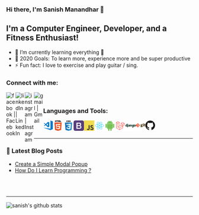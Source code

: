 ### Hi there, I'm Sanish Manandhar 👋

## I'm a Computer Engineer, Developer, and a Fitness Enthusiast!
- 🌱 I’m currently learning everything 🤣
- 🥅 2020 Goals: To learn more, experience more and be super productive
- ⚡ Fun fact: I love to exercise and play guitar / sing.

### Connect with me:

<a href="https://www.facebook.com/sanish.manandhar.35">
<img align="left" alt="facebook | Facebook" width="25px" src="https://cdn.jsdelivr.net/npm/simple-icons@3.4.0/icons/facebook.svg"/>
</a>
<a>
<img align="left" alt="linkedIn | LinkedIn" width="25px" src="https://cdn.jsdelivr.net/npm/simple-icons@v3/icons/linkedin.svg"/>
</a>
<a href="https://www.instagram.com/sanish__manandhar/">
<img align="left" alt="instagram | Instagram" width="25px" src="https://cdn.jsdelivr.net/npm/simple-icons@v3/icons/instagram.svg" />
</a>
<a href="https://mail.google.com/mail/u/0/#inbox">
<img align="left" alt="gmail | Gmail" width="25px" src="https://cdn.jsdelivr.net/npm/simple-icons@v3/icons/gmail.svg"/>
</a>


<br />

### Languages and Tools:
<!-- vs code -->
<img align="left" alt="Visual Studio Code" width="26px" src="https://raw.githubusercontent.com/github/explore/80688e429a7d4ef2fca1e82350fe8e3517d3494d/topics/visual-studio-code/visual-studio-code.png" />
<!-- html -->
<img align="left" alt="HTML5" width="28px" src="https://raw.githubusercontent.com/github/explore/80688e429a7d4ef2fca1e82350fe8e3517d3494d/topics/html/html.png" />
<!-- Css -->
<img align="left" alt="CSS3" width="28px" src="https://raw.githubusercontent.com/github/explore/80688e429a7d4ef2fca1e82350fe8e3517d3494d/topics/css/css.png" />
<!-- bootstrap -->
<img align="left" alt="CSS3" width="28px" src="https://raw.githubusercontent.com/github/explore/80688e429a7d4ef2fca1e82350fe8e3517d3494d/topics/bootstrap/bootstrap.png" />
<!-- js -->
<img align="left" alt="JavaScript" width="28px" src="https://raw.githubusercontent.com/github/explore/80688e429a7d4ef2fca1e82350fe8e3517d3494d/topics/javascript/javascript.png" />
<!-- React -->
<img align="left" alt="React" width="28px" src="https://raw.githubusercontent.com/github/explore/80688e429a7d4ef2fca1e82350fe8e3517d3494d/topics/react/react.png" />
<!-- Android -->
<img align="left" alt="React" width="28px" src="https://raw.githubusercontent.com/github/explore/80688e429a7d4ef2fca1e82350fe8e3517d3494d/topics/android/android.png" />
<!-- Laravel -->
<img align="left" alt="React" width="28px" src="https://raw.githubusercontent.com/github/explore/80688e429a7d4ef2fca1e82350fe8e3517d3494d/topics/laravel/laravel.png" />
<!-- Python Django -->
<img align="left" alt="React" width="28px" src="https://raw.githubusercontent.com/github/explore/80688e429a7d4ef2fca1e82350fe8e3517d3494d/topics/django/django.png" />
<!-- git -->
<img align="left" alt="Git" width="26px" src="https://raw.githubusercontent.com/github/explore/80688e429a7d4ef2fca1e82350fe8e3517d3494d/topics/git/git.png" />
<!-- github -->
<img align="left" alt="GitHub" width="26px" src="https://raw.githubusercontent.com/github/explore/78df643247d429f6cc873026c0622819ad797942/topics/github/github.png" />


<br />
<br />


---

### 📕 Latest Blog Posts
<ul>
  <li>
    <a href="https://medium.com/@sanish.manandhar20/create-a-simple-modal-popup-e5451675edb8">
    Create a Simple Modal Popup
    </a>
  </li>
  <li>
    <a href="https://medium.com/@sanish.manandhar20/how-do-i-learn-programming-dcf6fa6c489a">
    How Do I Learn Programming ?
    </a>
  </li>

</ul>

<br />
<br />


---

<img align="center" alt="sanish's github stats" src="https://github-readme-stats.codestackr.vercel.app/api?username=Sanishmdhr&show_icons=true&hide_border=true" />

